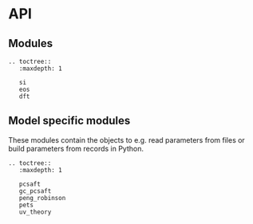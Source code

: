 # API

## Modules

```{eval-rst}
.. toctree::
   :maxdepth: 1

   si
   eos
   dft
```

## Model specific modules

These modules contain the objects to e.g. read parameters from files or build parameters from records in Python.

```{eval-rst}
.. toctree::
   :maxdepth: 1

   pcsaft
   gc_pcsaft
   peng_robinson
   pets
   uv_theory
```